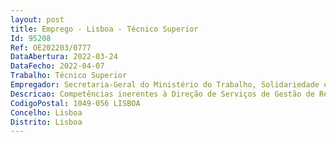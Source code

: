 ```yaml
--- 
layout: post
title: Emprego - Lisboa - Técnico Superior
Id: 95208
Ref: OE202203/0777
DataAbertura: 2022-03-24
DataFecho: 2022-04-07
Trabalho: Técnico Superior
Empregador: Secretaria-Geral do Ministério do Trabalho, Solidariedade e Segurança Social
Descricao: Competências inerentes à Direção de Serviços de Gestão de Recursos Humanos, prevista no artigo 3º da Portaria nº 139 2015, de 20 de maio, concretamente alíneas c) a e)
CodigoPostal: 1049-056 LISBOA
Concelho: Lisboa
Distrito: Lisboa
--- 
```

